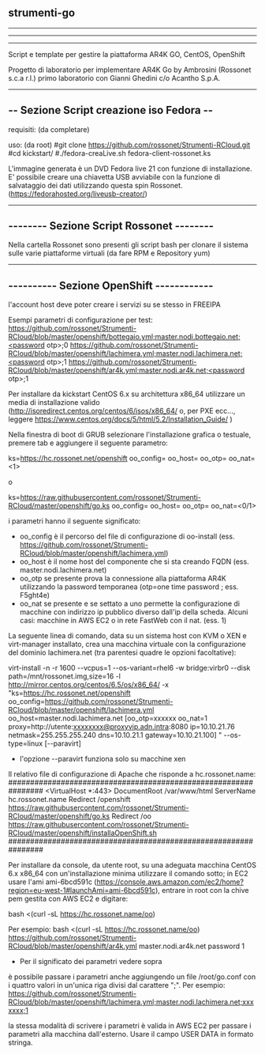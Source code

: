 ## strumenti-go
-----------------------------------------
-----------------------------------------
-----------------------------------------

Script e template per gestire la piattaforma AR4K GO, CentOS, OpenShift

Progetto di laboratorio per implementare AR4K Go
by Ambrosini (Rossonet s.c.a r.l.)
primo laboratorio con Gianni Ghedini c/o Acantho S.p.A.

-----------------------------------------
-- Sezione Script creazione iso Fedora --
-----------------------------------------

requisiti: (da completare)

uso:
(da root)
#git clone https://github.com/rossonet/Strumenti-RCloud.git
#cd kickstart/
#./fedora-creaLive.sh fedora-client-rossonet.ks

L'immagine generata è un DVD Fedora live 21 con funzione di installazione.
E' possibile creare una chiavetta USB avviabile con la funzione di salvataggio dei dati utilizzando questa spin Rossonet. (https://fedorahosted.org/liveusb-creator/)

-----------------------------------------
-------- Sezione Script Rossonet -------- 
-----------------------------------------

Nella cartella Rossonet sono presenti gli script bash per clonare il sistema sulle varie piattaforme virtuali
(da fare RPM e Repository yum)


-----------------------------------------
---------- Sezione OpenShift ------------
-----------------------------------------

l'account host deve poter creare i servizi su se stesso in FREEIPA

Esempi parametri di configurazione per test:
https://github.com/rossonet/Strumenti-RCloud/blob/master/openshift/bottegaio.yml;master.nodi.bottegaio.net;<password otp>;0
https://github.com/rossonet/Strumenti-RCloud/blob/master/openshift/lachimera.yml;master.nodi.lachimera.net;<password otp>;1
https://github.com/rossonet/Strumenti-RCloud/blob/master/openshift/ar4k.yml;master.nodi.ar4k.net;<password otp>;1

Per installare da kickstart CentOS 6.x su architettura x86_64 utilizzare un media di installazione valido (http://isoredirect.centos.org/centos/6/isos/x86_64/ o, per PXE ecc..., leggere https://www.centos.org/docs/5/html/5.2/Installation_Guide/ )

Nella finestra di boot di GRUB selezionare l'installazione grafica o testuale, premere tab e aggiungere il seguente parametro:

ks=https://hc.rossonet.net/openshift oo_config=<file configurazione OO> oo_host=<nome host da creare> oo_otp=<password otp> oo_nat=<1>

o

ks=https://raw.githubusercontent.com/rossonet/Strumenti-RCloud/master/openshift/go.ks oo_config=<file configurazione OO> oo_host=<nome host da creare> oo_otp=<password otp> oo_nat=<0/1>

i parametri hanno il seguente significato:
- oo_config è il percorso del file di configurazione di oo-install (ess. https://github.com/rossonet/Strumenti-RCloud/blob/master/openshift/lachimera.yml)
- oo_host è il nome host del componente che si sta creando FQDN (ess. master.nodi.lachimera.net)
- oo_otp se presente prova la connessione alla piattaforma AR4K utilizzando la password temporanea (otp=one time password ; ess. F5ght4e)
- oo_nat se presente e se settato a uno permette la configurazione di macchine con indirizzo ip pubblico diverso dall'ip della scheda. Alcuni casi: macchine in AWS EC2 o in rete FastWeb con il nat. (ess. 1)  

La seguente linea di comando, data su un sistema host con KVM o XEN e virt-manager installato, crea una macchina virtuale con la configurazione del dominio lachimera.net (tra parentesi quadre le opzioni facoltative):

virt-install -n <nome macchina virtuale> -r 1600 --vcpus=1 --os-variant=rhel6 -w bridge:virbr0 --disk path=/mnt/rossonet.img,size=16 -l http://mirror.centos.org/centos/6.5/os/x86_64/ -x "ks=https://hc.rossonet.net/openshift oo_config=https://github.com/rossonet/Strumenti-RCloud/blob/master/openshift/lachimera.yml oo_host=master.nodi.lachimera.net [oo_otp=xxxxxx oo_nat=1 proxy=http://utente:xxxxxxxx@proxyvip.adn.intra:8080 ip=10.10.21.76 netmask=255.255.255.240 dns=10.10.21.1 gateway=10.10.21.100] " --os-type=linux [--paravirt]

- l'opzione --paravirt funziona solo su macchine xen

Il relativo file di configurazione di Apache che risponde a hc.rossonet.name:
################################################################
<VirtualHost *:443>
DocumentRoot /var/www/html
ServerName hc.rossonet.name
Redirect /openshift https://raw.githubusercontent.com/rossonet/Strumenti-RCloud/master/openshift/go.ks
Redirect /oo https://raw.githubusercontent.com/rossonet/Strumenti-RCloud/master/openshift/installaOpenShift.sh
</VirtualHost>
################################################################


Per installare da console, da utente root, su una adeguata macchina CentOS 6.x x86_64 con un'installazione minima utilizzare il comando sotto; in EC2 usare l'ami ami-6bcd591c (https://console.aws.amazon.com/ec2/home?region=eu-west-1#launchAmi=ami-6bcd591c), entrare in root con la chive pem gestita con AWS EC2 e digitare: 

bash <(curl -sL https://hc.rossonet.name/oo) <file configurazione OO> <nome host da creare> <password otp> <opzione nat>

Per esempio:
bash <(curl -sL https://hc.rossonet.name/oo) https://github.com/rossonet/Strumenti-RCloud/blob/master/openshift/ar4k.yml master.nodi.ar4k.net password 1

- Per il significato dei parametri vedere sopra

è possibile passare i parametri anche aggiungendo un file /root/go.conf con i quattro valori in un'unica riga divisi dal carattere ";". Per esempio:
https://github.com/rossonet/Strumenti-RCloud/blob/master/openshift/lachimera.yml;master.nodi.lachimera.net;xxxxxxx;1

la stessa modalità di scrivere i parametri è valida in AWS EC2 per passare i parametri alla macchina dall'esterno. Usare il campo USER DATA in formato stringa. 
